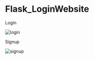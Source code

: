 # Flask_LoginWebsite



Login

![login](https://user-images.githubusercontent.com/114981861/232946067-5b2d9322-107f-41be-96be-231767b09037.png)


Signup

![signup](https://user-images.githubusercontent.com/114981861/232946086-82479f9d-d551-41fe-a582-d29752618c00.png)
